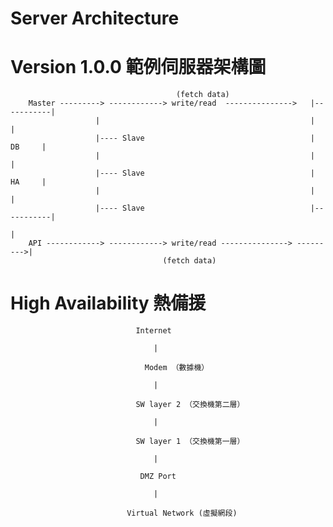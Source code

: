 # Server Architecture

# Version 1.0.0 範例伺服器架構圖

           
                                         (fetch data)
        Master ---------> ------------> write/read  --------------->   |-----------|
                       |                                               |           |
                       |---- Slave                                     |    DB     |
                       |                                               |           |
                       |---- Slave                                     |    HA     |
                       |                                               |           |         
                       |---- Slave                                     |-----------|         
                                                                              |
        API ------------> ------------> write/read ---------------> --------->|   
                                      (fetch data)
                                      
                                      
# High Availability 熱備援

 
                                Internet
                                
                                    |
                                    
                                  Modem （數據機）
                                  
                                    |
                                    
                                SW layer 2 （交換機第二層）
                                
                                    |
                                    
                                SW layer 1 （交換機第一層）
                                 
                                    |
                                    
                                 DMZ Port
                                 
                                    |
                                    
                              Virtual Network (虛擬網段)


   
